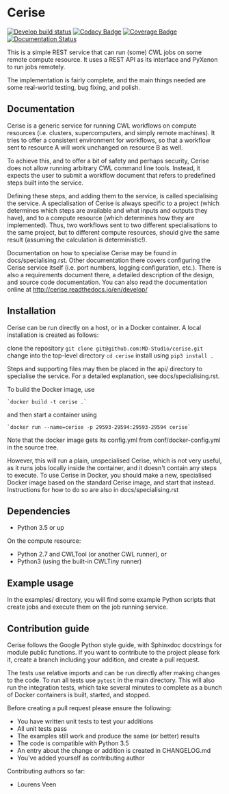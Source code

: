 Cerise
======
[![Develop build status](https://api.travis-ci.org/MD-Studio/cerise.svg?branch=develop)](https://travis-ci.org/MD-Studio/cerise) [![Codacy Badge](https://api.codacy.com/project/badge/Grade/56de5791221a42e5964ba9d3a949c9c4)](https://www.codacy.com/app/LourensVeen/cerise) [![Coverage Badge](https://api.codacy.com/project/badge/Coverage/56de5791221a42e5964ba9d3a949c9c4)](https://www.codacy.com/app/LourensVeen/cerise) [![Documentation Status](https://readthedocs.org/projects/cerise/badge/?version=latest)](http://cerise.readthedocs.io/en/latest/?badge=latest)

This is a simple REST service that can run (some) CWL jobs on some remote
compute resource. It uses a REST API as its interface and PyXenon
to run jobs remotely.

The implementation is fairly complete, and the main things needed are some
real-world testing, bug fixing, and polish.


Documentation
-------------
Cerise is a generic service for running CWL workflows on compute resources (i.e.
clusters, supercomputers, and simply remote machines). It tries to offer a
consistent environment for workflows, so that a workflow sent to resource A will
work unchanged on resource B as well.

To achieve this, and to offer a bit of safety and perhaps security, Cerise does
not allow running arbitrary CWL command line tools. Instead, it expects the user
to submit a workflow document that refers to predefined steps built into the
service.

Defining these steps, and adding them to the service, is called specialising the
service. A specialisation of Cerise is always specific to a project (which
determines which steps are available and what inputs and outputs they have), and
to a compute resource (which determines how they are implemented). Thus, two
workflows sent to two different specialisations to the same project, but to
different compute resources, should give the same result (assuming the
calculation is deterministic!).

Documentation on how to specialise Cerise may be found in docs/specialising.rst.
Other documentation there covers configuring the Cerise service itself (i.e.
port numbers, logging configuration, etc.). There is also a requirements
document there, a detailed description of the design, and source code
documentation. You can also read the documentation online at
http://cerise.readthedocs.io/en/develop/


Installation
------------
Cerise can be run directly on a host, or in a Docker container. A local
installation is created as follows:

clone the repository
    `git clone git@github.com:MD-Studio/cerise.git`
change into the top-level directory
    `cd cerise`
install using
    `pip3 install .`

Steps and supporting files may then be placed in the api/ directory to
specialise the service. For a detailed explanation, see docs/specialising.rst.

To build the Docker image, use

    `docker build -t cerise .`

and then start a container using

    `docker run --name=cerise -p 29593-29594:29593-29594 cerise`

Note that the docker image gets its config.yml from conf/docker-config.yml in
the source tree.

However, this will run a plain, unspecialised Cerise, which is not very
useful, as it runs jobs locally inside the container, and it doesn't contain any
steps to execute. To use Cerise in Docker, you should make a new, specialised
Docker image based on the standard Cerise image, and start that instead.
Instructions for how to do so are also in docs/specialising.rst


Dependencies
------------
 * Python 3.5 or up

On the compute resource:
 * Python 2.7 and CWLTool (or another CWL runner), or
 * Python3 (using the built-in CWLTiny runner)

Example usage
-------------

In the examples/ directory, you will find some example Python scripts that
create jobs and execute them on the job running service.

Contribution guide
------------------
Cerise follows the Google Python style guide, with Sphinxdoc docstrings for module public functions. If you want to
contribute to the project please fork it, create a branch including your addition, and create a pull request.

The tests use relative imports and can be run directly after making
changes to the code. To run all tests use `pytest` in the main directory.
This will also run the integration tests, which take several minutes to complete
as a bunch of Docker containers is built, started, and stopped.

Before creating a pull request please ensure the following:
* You have written unit tests to test your additions
* All unit tests pass
* The examples still work and produce the same (or better) results
* The code is compatible with Python 3.5
* An entry about the change or addition is created in CHANGELOG.md
* You've added yourself as contributing author

Contributing authors so far:
* Lourens Veen

